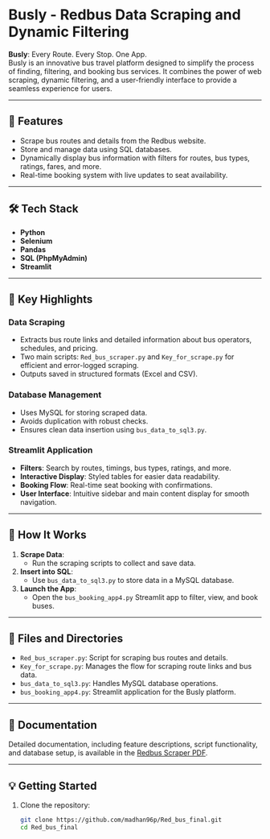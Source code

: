 # Busly - Redbus Data Scraping and Dynamic Filtering

**Busly**: Every Route. Every Stop. One App.  
Busly is an innovative bus travel platform designed to simplify the process of finding, filtering, and booking bus services. It combines the power of web scraping, dynamic filtering, and a user-friendly interface to provide a seamless experience for users.

---

## 🌟 **Features**
- Scrape bus routes and details from the Redbus website.
- Store and manage data using SQL databases.
- Dynamically display bus information with filters for routes, bus types, ratings, fares, and more.
- Real-time booking system with live updates to seat availability.

---

## 🛠️ **Tech Stack**
- **Python**
- **Selenium**
- **Pandas**
- **SQL (PhpMyAdmin)**
- **Streamlit**

---

## 🚀 **Key Highlights**
### **Data Scraping**
- Extracts bus route links and detailed information about bus operators, schedules, and pricing.
- Two main scripts: `Red_bus_scraper.py` and `Key_for_scrape.py` for efficient and error-logged scraping.
- Outputs saved in structured formats (Excel and CSV).

### **Database Management**
- Uses MySQL for storing scraped data.
- Avoids duplication with robust checks.
- Ensures clean data insertion using `bus_data_to_sql3.py`.

### **Streamlit Application**
- **Filters**: Search by routes, timings, bus types, ratings, and more.
- **Interactive Display**: Styled tables for easier data readability.
- **Booking Flow**: Real-time seat booking with confirmations.
- **User Interface**: Intuitive sidebar and main content display for smooth navigation.

---

## 📖 **How It Works**
1. **Scrape Data**:
   - Run the scraping scripts to collect and save data.
2. **Insert into SQL**:
   - Use `bus_data_to_sql3.py` to store data in a MySQL database.
3. **Launch the App**:
   - Open the `bus_booking_app4.py` Streamlit app to filter, view, and book buses.

---

## 📂 **Files and Directories**
- `Red_bus_scraper.py`: Script for scraping bus routes and details.
- `Key_for_scrape.py`: Manages the flow for scraping route links and bus data.
- `bus_data_to_sql3.py`: Handles MySQL database operations.
- `bus_booking_app4.py`: Streamlit application for the Busly platform.

---

## 📄 **Documentation**
Detailed documentation, including feature descriptions, script functionality, and database setup, is available in the [Redbus Scraper PDF](https://github.com/madhan96p/Red_bus_final/blob/main/Redbus_Scraper.pdf).

---

## 💡 **Getting Started**
1. Clone the repository:
   ```bash
   git clone https://github.com/madhan96p/Red_bus_final.git
   cd Red_bus_final

